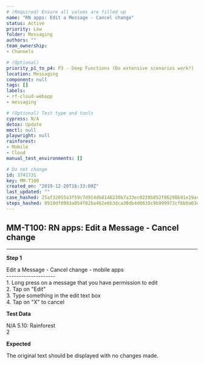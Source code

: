 ```yaml
---
# (Required) Ensure all values are filled up
name: "RN apps: Edit a Message - Cancel change"
status: Active
priority: Low
folder: Messaging
authors: ""
team_ownership: 
- Channels

# (Optional)
priority_p1_to_p4: P3 - Deep Functions (Do extensive scenarios work?)
location: Messaging
component: null
tags: []
labels: 
- rf-cloud-webapp
- messaging

# (Optional) Test type and tools
cypress: N/A
detox: Update
mmctl: null
playwright: null
rainforest: 
- Mobile
- Cloud
manual_test_environments: []

# Do not change
id: 3741731
key: MM-T100
created_on: "2019-12-20T16:33:00Z"
last_updated: ""
case_hashed: 25af32055a3f59c7d914db8146230b7a33ec0228b852f86298b91e19acfa578247a9d3134bc6f09abaee5d5ec8e4a164
steps_hashed: 0910df0983a054f82ba462e6b3dca38db4d0638c9b999973cf6b0a03e2582c1e5a800eed65451f98fed26e83c596c907
---
```


<!-- (Auto-generated) Based on frontmatter's "key" and "name" -->

## MM-T100: RN apps: Edit a Message - Cancel change

---

**Step 1**

Edit a Message - Cancel change - mobile apps\
\--------------------\
1\. Long press on a message that you have permission to edit\
2\. Tap on "Edit"\
3\. Type something in the edit text box\
4\. Tap on "X" to cancel

**Test Data**

N/A 5.10: Rainforest\
2

**Expected**

The original text should be displayed with no changes made.
